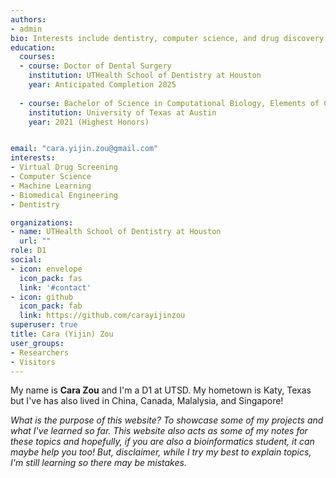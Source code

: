 ```yaml
---
authors:
- admin
bio: Interests include dentistry, computer science, and drug discovery.
education:
  courses:
  - course: Doctor of Dental Surgery 
    institution: UTHealth School of Dentistry at Houston 
    year: Anticipated Completion 2025
    
  - course: Bachelor of Science in Computational Biology, Elements of Computing Certificate
    institution: University of Texas at Austin
    year: 2021 (Highest Honors)


email: "cara.yijin.zou@gmail.com"
interests:
- Virtual Drug Screening
- Computer Science
- Machine Learning 
- Biomedical Engineering
- Dentistry

organizations:
- name: UTHealth School of Dentistry at Houston
  url: ""
role: D1
social:
- icon: envelope
  icon_pack: fas
  link: '#contact'
- icon: github
  icon_pack: fab
  link: https://github.com/carayijinzou
superuser: true
title: Cara (Yijin) Zou
user_groups:
- Researchers
- Visitors
---
```


My name is **Cara Zou** and I'm a D1 at UTSD. My hometown is Katy, Texas but I've has also lived in China, Canada, Malalysia, and Singapore!

_What is the purpose of this website? To showcase some of my projects and what I've learned so far. This website also acts as some of my notes for these topics and hopefully, if you are also a bioinformatics student, it can maybe help you too! But, disclaimer, while I try my best to explain topics, I'm still learning so there may be mistakes._ 
